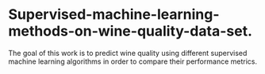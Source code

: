# Supervised-machine-learning-methods-on-wine-quality-data-set.
The goal of this work is to predict wine quality using different supervised machine learning algorithms in order to compare their performance metrics.
